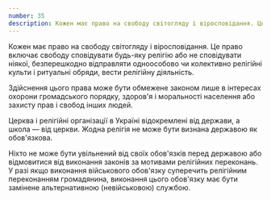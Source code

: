 ```yaml
---
number: 35
description: Кожен має право на свободу світогляду і віросповідання. Це право включає свободу сповідувати будь-яку релігію або не сповідувати ніякої, безперешкодно відправляти одноособово чи колективно релігійні культи і ритуальні обряди, вести релігійну діяльність...
---
```


Кожен має право на свободу світогляду і віросповідання. Це право включає свободу сповідувати будь-яку релігію або не
сповідувати ніякої, безперешкодно відправляти одноособово чи колективно релігійні культи і ритуальні обряди, вести
релігійну діяльність.

Здійснення цього права може бути обмежене законом лише в інтересах охорони громадського порядку, здоров'я і моральності
населення або захисту прав і свобод інших людей.

Церква і релігійні організації в Україні відокремлені від держави, а школа — від церкви. Жодна релігія не може бути
визнана державою як обов'язкова.

Ніхто не може бути увільнений від своїх обов'язків перед державою або відмовитися від виконання законів за мотивами
релігійних переконань. У разі якщо виконання військового обов'язку суперечить релігійним переконанням громадянина,
виконання цього обов'язку має бути замінене альтернативною (невійськовою) службою.
